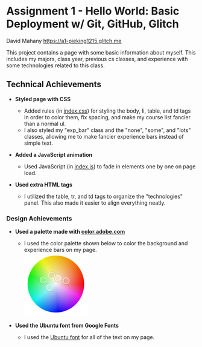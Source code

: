Assignment 1 - Hello World: Basic Deployment w/ Git, GitHub, Glitch
===

David Mahany
https://a1-pieking1215.glitch.me

This project contains a page with some basic information about myself. This includes my majors, class year, previous cs classes, and experience with some technologies related to this class. 

## Technical Achievements
- **Styled page with CSS** 
  - Added rules (in [index.css](index.css)) for styling the body, li, table, and td tags in order to color them, fix spacing, and make my course list fancier than a normal ul.
  - I also styled my "exp_bar" class and the "none", "some", and "lots" classes, allowing me to make fancier experience bars instead of simple text.

- **Added a JavaScript animation**
  - Used JavaScript (in [index.js](index.js)) to fade in elements one by one on page load.

- **Used extra HTML tags**
  - I utilized the table, tr, and td tags to organize the "technologies" panel. This also made it easier to align everything neatly.

### Design Achievements
- **Used a palette made with [color.adobe.com](https://color.adobe.com)**
  - I used the color palette shown below to color the background and experience bars on my page.<br>![Color Wheel](color_wheel.png)

- **Used the Ubuntu font from Google Fonts**
  - I used the [Ubuntu font](https://fonts.google.com/specimen/Ubuntu) for all of the text on my page.
